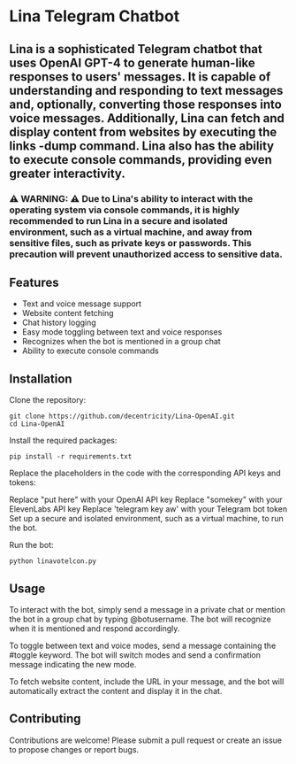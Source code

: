 # Lina Telegram Chatbot
## Lina is a sophisticated Telegram chatbot that uses OpenAI GPT-4 to generate human-like responses to users' messages. It is capable of understanding and responding to text messages and, optionally, converting those responses into voice messages. Additionally, Lina can fetch and display content from websites by executing the links -dump <URL> command. Lina also has the ability to execute console commands, providing even greater interactivity.

### ⚠️ WARNING: ⚠️ Due to Lina's ability to interact with the operating system via console commands, it is highly recommended to run Lina in a secure and isolated environment, such as a virtual machine, and away from sensitive files, such as private keys or passwords. This precaution will prevent unauthorized access to sensitive data.

## Features
- Text and voice message support
- Website content fetching
- Chat history logging
- Easy mode toggling between text and voice responses
- Recognizes when the bot is mentioned in a group chat
- Ability to execute console commands

## Installation
Clone the repository:

```
git clone https://github.com/decentricity/Lina-OpenAI.git
cd Lina-OpenAI
```
Install the required packages:
```
pip install -r requirements.txt
```
Replace the placeholders in the code with the corresponding API keys and tokens:

Replace "put here" with your OpenAI API key
Replace "somekey" with your ElevenLabs API key
Replace 'telegram key aw' with your Telegram bot token
Set up a secure and isolated environment, such as a virtual machine, to run the bot.

Run the bot:

```
python linavotelcon.py
```
## Usage
To interact with the bot, simply send a message in a private chat or mention the bot in a group chat by typing @botusername. The bot will recognize when it is mentioned and respond accordingly.

To toggle between text and voice modes, send a message containing the #toggle keyword. The bot will switch modes and send a confirmation message indicating the new mode.

To fetch website content, include the URL in your message, and the bot will automatically extract the content and display it in the chat.

## Contributing
Contributions are welcome! Please submit a pull request or create an issue to propose changes or report bugs.
